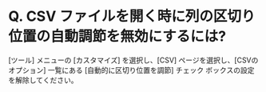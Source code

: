 # Q. CSV ファイルを開く時に列の区切り位置の自動調節を無効にするには?

\[ツール\] メニューの \[カスタマイズ\] を選択し、\[CSV\] ページを選択し、\[CSVのオプション\] 一覧にある \[自動的に区切り位置を調節\] チェック ボックスの設定を解除してください。
